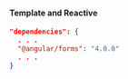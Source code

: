 #### <span class="miami template">Template</span> and <span class="miami reactive">Reactive</span>
```json
"dependencies": {
  . . .
  "@angular/forms": "4.0.0"
  . . .
}
```